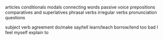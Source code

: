 articles
conditionals
modals
connecting words
passive voice
prepositions
comparatives and superlatives
phrasal verbs
irregular verbs
pronunciation
questions


subject verb agreement
do/make
say/tell
learn/teach
borrow/lend
too bad
I feel myself
explain to
